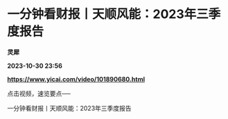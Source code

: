 # 一分钟看财报丨天顺风能：2023年三季度报告
**灵犀**

**2023-10-30 23:56**

**https://www.yicai.com/video/101890680.html**

点击视频，速览要点──

一分钟看财报丨天顺风能：2023年三季度报告